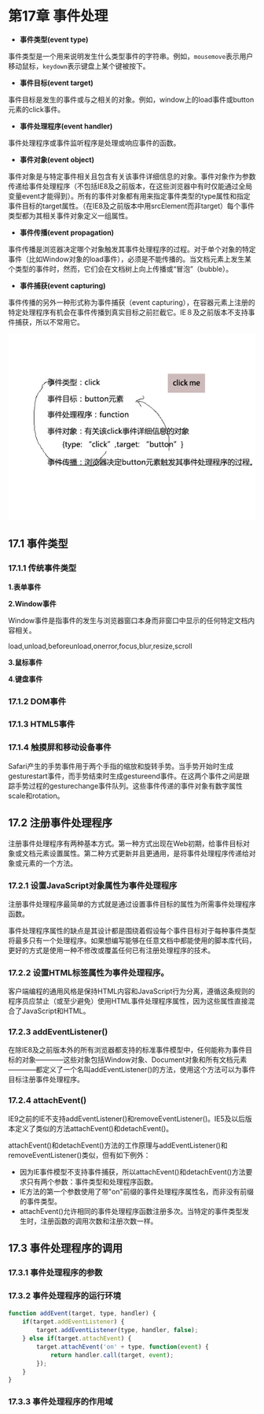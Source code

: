 # 第17章 事件处理

* **事件类型(event type)**

事件类型是一个用来说明发生什么类型事件的字符串。例如，`mousemove`表示用户移动鼠标，`keydown`表示键盘上某个键被按下。

* **事件目标(event target)**

事件目标是发生的事件或与之相关的对象。例如，window上的load事件或button元素的click事件。

* **事件处理程序(event handler)**

事件处理程序或事件监听程序是处理或响应事件的函数。

* **事件对象(event object)**

事件对象是与特定事件相关且包含有关该事件详细信息的对象。事件对象作为参数传递给事件处理程序（不包括IE8及之前版本，在这些浏览器中有时仅能通过全局变量event才能得到）。所有的事件对象都有用来指定事件类型的type属性和指定事件目标的target属性。（在IE8及之前版本中用srcElement而非target）每个事件类型都为其相关事件对象定义一组属性。

* **事件传播(event propagation)**

事件传播是浏览器决定哪个对象触发其事件处理程序的过程。对于单个对象的特定事件（比如Window对象的load事件），必须是不能传播的。当文档元素上发生某个类型的事件时，然而，它们会在文档树上向上传播或“冒泡”（bubble）。

* **事件捕获(event capturing)**

事件传播的另外一种形式称为事件捕获（event capturing），在容器元素上注册的特定处理程序有机会在事件传播到真实目标之前拦截它。IE８及之前版本不支持事件捕获，所以不常用它。

![](img/17_1.jpg)

## 17.1 事件类型

### 17.1.1 传统事件类型

**1.表单事件**

**2.Window事件**

Window事件是指事件的发生与浏览器窗口本身而非窗口中显示的任何特定文档内容相关。

load,unload,beforeunload,onerror,focus,blur,resize,scroll

**3.鼠标事件**

**4.键盘事件**

### 17.1.2 DOM事件

### 17.1.3 HTML5事件


### 17.1.4 触摸屏和移动设备事件

Safari产生的手势事件用于两个手指的缩放和旋转手势。当手势开始时生成gesturestart事件，而手势结束时生成gestureend事件。在这两个事件之间是跟踪手势过程的gesturechange事件队列。这些事件传递的事件对象有数字属性scale和rotation。

## 17.2 注册事件处理程序

注册事件处理程序有两种基本方式。第一种方式出现在Web初期，给事件目标对象或文档元素设置属性。第二种方式更新并且更通用，是将事件处理程序传递给对象或元素的一个方法。

### 17.2.1 设置JavaScript对象属性为事件处理程序

注册事件处理程序最简单的方式就是通过设置事件目标的属性为所需事件处理程序函数。

事件处理程序属性的缺点是其设计都是围绕着假设每个事件目标对于每种事件类型将最多只有一个处理程序。如果想编写能够在任意文档中都能使用的脚本库代码，更好的方式是使用一种不修改或覆盖任何已有注册处理程序的技术。

### 17.2.2 设置HTML标签属性为事件处理程序。

客户端编程的通用风格是保持HTML内容和JavaScript行为分离，遵循这条规则的程序员应禁止（或至少避免）使用HTML事件处理程序属性，因为这些属性直接混合了JavaScript和HTML。

### 17.2.3 addEventListener()

在除IE8及之前版本外的所有浏览器都支持的标准事件模型中，任何能称为事件目标的对象————这些对象包括Window对象、Document对象和所有文档元素————都定义了一个名叫addEventListener()的方法，使用这个方法可以为事件目标注册事件处理程序。

### 17.2.4 attachEvent()

IE9之前的IE不支持addEventListener()和removeEventListener()。IE5及以后版本定义了类似的方法attachEvent()和detachEvent()。

attachEvent()和detachEvent()方法的工作原理与addEventListener()和removeEventListener()类似，但有如下例外：

* 因为IE事件模型不支持事件捕获，所以attachEvent()和detachEvent()方法要求只有两个参数：事件类型和处理程序函数。
* IE方法的第一个参数使用了带"on"前缀的事件处理程序属性名，而非没有前缀的事件类型。
* attachEvent()允许相同的事件处理程序函数注册多次。当特定的事件类型发生时，注册函数的调用次数和注册次数一样。

## 17.3 事件处理程序的调用

### 17.3.1 事件处理程序的参数

### 17.3.2 事件处理程序的运行环境

```js
function addEvent(target, type, handler) {
    if(target.addEventListener) {
        target.addEventListener(type, handler, false);
    } else if(target.attachEvent) {
        target.attachEvent('on' + type, function(event) {
            return handler.call(target, event);
        });
    }
}
```


### 17.3.3 事件处理程序的作用域






















